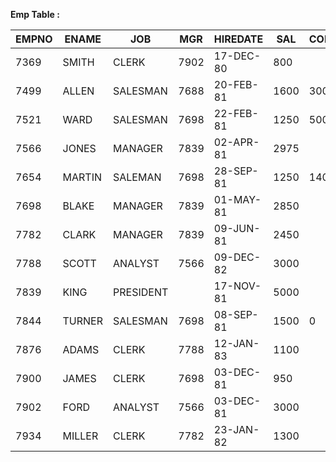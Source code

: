 **Emp Table :**

| EMPNO | ENAME | JOB | MGR | HIREDATE | SAL | COMM | DEPTNO |
| --- | --- | --- | --- | ---| --- | --- | --- |
| 7369 | SMITH | CLERK | 7902 | 17-DEC-80 | 800 | | 20 |
| 7499 | ALLEN | SALESMAN | 7688 | 20-FEB-81 | 1600 | 300 | 30 |
| 7521 | WARD | SALESMAN | 7698 | 22-FEB-81 | 1250 | 500 | 30 |
| 7566 | JONES | MANAGER | 7839 | 02-APR-81 | 2975 |  | 20 |
| 7654 | MARTIN | SALEMAN | 7698 | 28-SEP-81 | 1250 | 1400 | 30 |
| 7698 | BLAKE | MANAGER | 7839 | 01-MAY-81 | 2850 |  | 30 |
| 7782 | CLARK | MANAGER | 7839 | 09-JUN-81 | 2450 |  | 10 |
| 7788 | SCOTT | ANALYST | 7566 | 09-DEC-82 | 3000 |  | 20 |
| 7839 | KING | PRESIDENT |  | 17-NOV-81 | 5000 |  | 10 |
| 7844 | TURNER | SALESMAN | 7698 | 08-SEP-81 | 1500 | 0 | 30 |
| 7876 | ADAMS | CLERK | 7788 | 12-JAN-83 | 1100 |  | 20 |
| 7900 | JAMES | CLERK | 7698 | 03-DEC-81 | 950 |  | 30 |
| 7902 | FORD | ANALYST | 7566 | 03-DEC- 81 | 3000 |  | 20 |
| 7934 | MILLER | CLERK | 7782 | 23-JAN-82 | 1300 |  | 10 |

